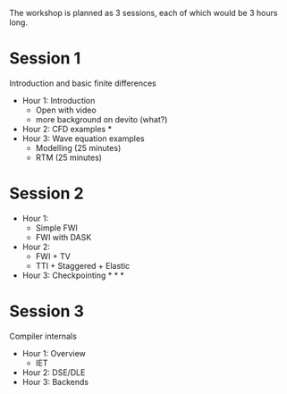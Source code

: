 The workshop is planned as 3 sessions, each of which would be 3 hours long. 
# Session 1
Introduction and basic finite differences
- Hour 1: Introduction 
  * Open with video
  * more background on devito (what?)
- Hour 2: CFD examples
  * 
- Hour 3: Wave equation examples
  * Modelling (25 minutes)
  * RTM (25 minutes)
# Session 2
- Hour 1: 
  * Simple FWI 
  * FWI with DASK
- Hour 2: 
  * FWI + TV
  * TTI + Staggered + Elastic
- Hour 3: Checkpointing
  * 
  * 
  * 
# Session 3
Compiler internals
- Hour 1: Overview
  * IET
- Hour 2: DSE/DLE
- Hour 3: Backends